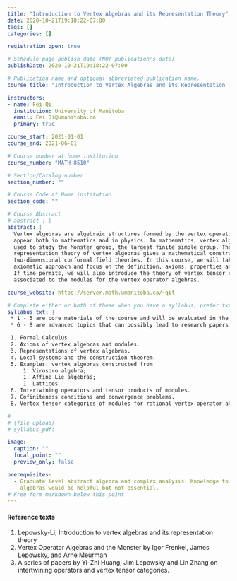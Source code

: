 ```yaml
---
title: "Introduction to Vertex Algebras and its Representation Theory"
date: 2020-10-21T19:18:22-07:00
tags: []
categories: []

registration_open: true

# Schedule page publish date (NOT publication's date).
publishDate: 2020-10-21T19:18:22-07:00

# Publication name and optional abbreviated publication name.
course_title: "Introduction to Vertex Algebras and its Representation Theory"

instructors:
- name: Fei Qi
  institution: University of Manitoba
  email: Fei.Qi@umanitoba.ca
  primary: true

course_start: 2021-01-01
course_end: 2021-06-01

# Course number at home institution
course_number: "MATH 8510"

# Section/Catalog number
section_number: ""

# Course Code at Home institution
section_code: ""

# Course Abstract
# abstract : |
abstract: |
  Vertex algebras are algebraic structures formed by the vertex operators that
  appear both in mathematics and in physics. In mathematics, vertex algebras are
  used to study the Monster group, the largest finite simple group. The
  representation theory of vertex algebras gives a mathematical construction to
  two-dimensional conformal field theories. In this course, we will take an
  axiomatic approach and focus on the definition, axioms, properties and examples.
  If time permits, we will also introduce the theory of vertex tensor categories
  associated to the modules for the vertex operator algebras. 

course_website: https://server.math.umanitoba.ca/~qif

# Complete either or both of these when you have a syllabus, prefer txt!
syllabus_txt: |
 * 1 - 5 are core materials of the course and will be evaluated in the problem sets and final exam. 
 * 6 - 8 are advanced topics that can possibly lead to research papers. 

 1. Formal Calculus
 2. Axioms of vertex algebras and modules. 
 3. Representations of vertex algebras.
 4. Local systems and the construction theorem. 
 5. Examples: vertex algebras constructed from
     1. Virosoro algebra;
     1. Affine Lie algebras;
     1. Lattices
 6. Intertwining operators and tensor products of modules.
 7. Cofiniteness conditions and convergence problems. 
 8. Vertex tensor categories of modules for rational vertex operator algebras.

#
# (file upload)
# syllabus_pdf:

image:
  caption: ""
  focal_point: ""
  preview_only: false

prerequisites:
  - Graduate level abstract algebra and complex analysis. Knowledge to Lie
    algebras would be helpful but not essential.
# Free form markdown below this point
---
```

#### Reference texts
  1. Lepowsky-Li, Introduction to vertex algebras and its representation theory
  2. Vertex Operator Algebras and the Monster by Igor Frenkel, James Lepowsky, and Arne Meurman
  3. A series of papers by Yi-Zhi Huang, Jim Lepowsky and Lin Zhang on intertwining operators and vertex tensor categories.
